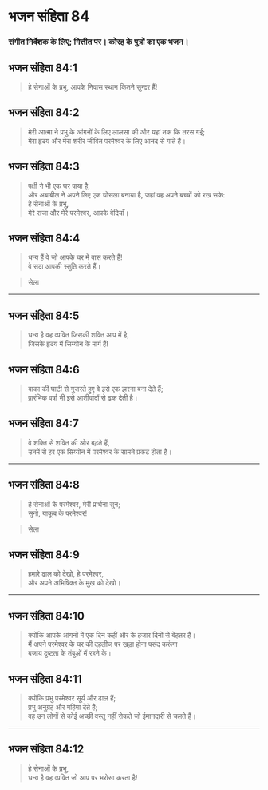 # भजन संहिता 84

### संगीत निर्देशक के लिए; गित्तीत पर। कोरह के पुत्रों का एक भजन।

## भजन संहिता 84:1

> हे सेनाओं के प्रभु, आपके निवास स्थान कितने सुन्दर हैं!

## भजन संहिता 84:2

> मेरी आत्मा ने प्रभु के आंगनों के लिए लालसा की और यहां तक कि तरस गई;  
> मेरा हृदय और मेरा शरीर जीवित परमेश्वर के लिए आनंद से गाते हैं।

## भजन संहिता 84:3

> पक्षी ने भी एक घर पाया है,  
> और अबाबील ने अपने लिए एक घोंसला बनाया है, जहां वह अपने बच्चों को रख सके:  
> हे सेनाओं के प्रभु,  
> मेरे राजा और मेरे परमेश्वर, आपके वेदियाँ।

## भजन संहिता 84:4

> धन्य हैं वे जो आपके घर में वास करते हैं!  
> वे सदा आपकी स्तुति करते हैं।

> सेला

---

## भजन संहिता 84:5

> धन्य है वह व्यक्ति जिसकी शक्ति आप में है,  
> जिसके हृदय में सिय्योन के मार्ग हैं!

## भजन संहिता 84:6

> बाका की घाटी से गुजरते हुए वे इसे एक झरना बना देते हैं;  
> प्रारंभिक वर्षा भी इसे आशीर्वादों से ढक देती है।

## भजन संहिता 84:7

> वे शक्ति से शक्ति की ओर बढ़ते हैं,  
> उनमें से हर एक सिय्योन में परमेश्वर के सामने प्रकट होता है।

---

## भजन संहिता 84:8

> हे सेनाओं के परमेश्वर, मेरी प्रार्थना सुन;  
> सुनो, याकूब के परमेश्वर!

> सेला

## भजन संहिता 84:9

> हमारे ढाल को देखो, हे परमेश्वर,  
> और अपने अभिषिक्त के मुख को देखो।

---

## भजन संहिता 84:10

> क्योंकि आपके आंगनों में एक दिन कहीं और के हजार दिनों से बेहतर है।  
> मैं अपने परमेश्वर के घर की दहलीज पर खड़ा होना पसंद करूंगा  
> बजाय दुष्टता के तंबुओं में रहने के।

## भजन संहिता 84:11

> क्योंकि प्रभु परमेश्वर सूर्य और ढाल हैं;  
> प्रभु अनुग्रह और महिमा देते हैं;  
> वह उन लोगों से कोई अच्छी वस्तु नहीं रोकते जो ईमानदारी से चलते हैं।

---

## भजन संहिता 84:12

> हे सेनाओं के प्रभु,  
> धन्य है वह व्यक्ति जो आप पर भरोसा करता है!

